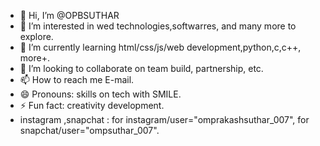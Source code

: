 - 👋 Hi, I’m @OPBSUTHAR
- 👀 I’m interested in wed technologies,softwarres, and many more to explore.
- 🌱 I’m currently learning html/css/js/web development,python,c,c++, more+.
- 💞️ I’m looking to collaborate on team build, partnership, etc.
- 📫 How to reach me E-mail.
- 😄 Pronouns: skills on tech with SMILE.
- ⚡ Fun fact: creativity development.
- instagram ,snapchat : for instagram/user="omprakashsuthar_007", for snapchat/user="ompsuthar_007".

<!---
OPBSUTHAR/OPBSUTHAR is a ✨ special ✨ repository because its `README.md` (this file) appears on your GitHub profile.
You can click the Preview link to take a look at your changes.
--->
